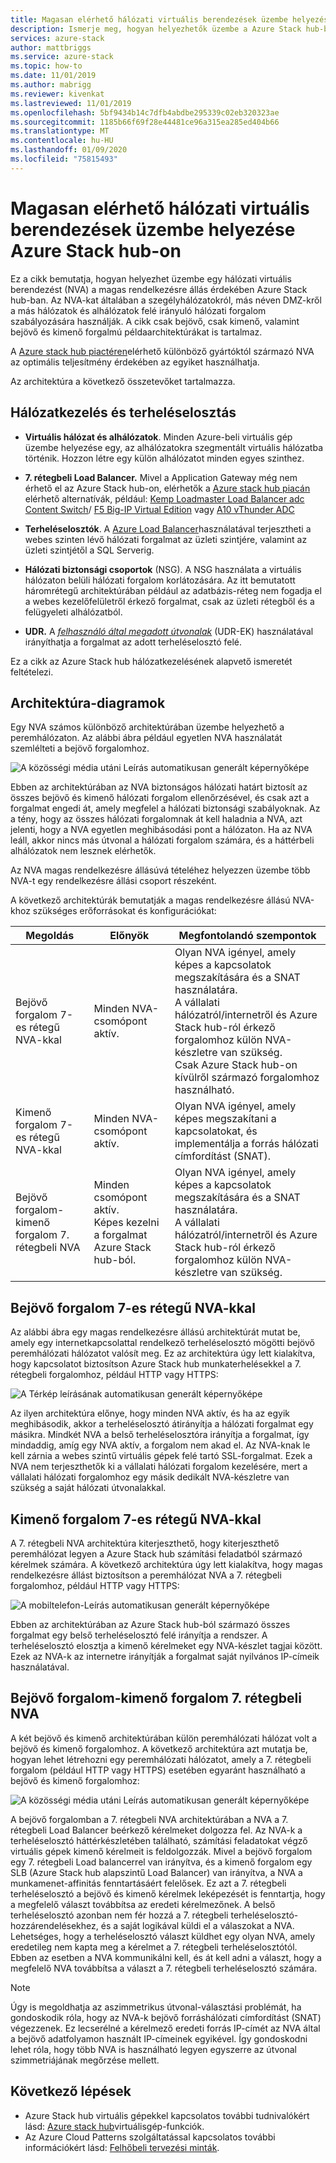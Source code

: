 ```yaml
---
title: Magasan elérhető hálózati virtuális berendezések üzembe helyezése Azure Stack hub-on | Microsoft Docs
description: Ismerje meg, hogyan helyezhetők üzembe a Azure Stack hub-ban található, magasan elérhető hálózati virtuális berendezések.
services: azure-stack
author: mattbriggs
ms.service: azure-stack
ms.topic: how-to
ms.date: 11/01/2019
ms.author: mabrigg
ms.reviewer: kivenkat
ms.lastreviewed: 11/01/2019
ms.openlocfilehash: 5bf9434b14c7dfb4abdbe295339c02eb320323ae
ms.sourcegitcommit: 1185b66f69f28e44481ce96a315ea285ed404b66
ms.translationtype: MT
ms.contentlocale: hu-HU
ms.lasthandoff: 01/09/2020
ms.locfileid: "75815493"
---
```

# <a name="deploy-highly-available-network-virtual-appliances-on-azure-stack-hub"></a>Magasan elérhető hálózati virtuális berendezések üzembe helyezése Azure Stack hub-on

Ez a cikk bemutatja, hogyan helyezhet üzembe egy hálózati virtuális berendezést (NVA) a magas rendelkezésre állás érdekében Azure Stack hub-ban. Az NVA-kat általában a szegélyhálózatokról, más néven DMZ-kről a más hálózatok és alhálózatok felé irányuló hálózati forgalom szabályozására használják. A cikk csak bejövő, csak kimenő, valamint bejövő és kimenő forgalmú példaarchitektúrákat is tartalmaz.

A [Azure stack hub piactéren](https://docs.microsoft.com/azure-stack/operator/azure-stack-marketplace-azure-items)elérhető különböző gyártóktól származó NVA az optimális teljesítmény érdekében az egyiket használhatja.

Az architektúra a következő összetevőket tartalmazza.

## <a name="networking-and-load-balancing"></a>Hálózatkezelés és terheléselosztás

-   **Virtuális hálózat és alhálózatok**. Minden Azure-beli virtuális gép üzembe helyezése egy, az alhálózatokra szegmentált virtuális hálózatba történik. Hozzon létre egy külön alhálózatot minden egyes szinthez.

-   **7. rétegbeli Load Balancer.** Mivel a Application Gateway még nem érhető el az Azure Stack hub-on, elérhetők a [Azure stack hub piacán](https://docs.microsoft.com/azure-stack/operator/azure-stack-marketplace-azure-items) elérhető alternatívák, például: [Kemp Loadmaster Load Balancer adc Content Switch](https://azuremarketplace.microsoft.com/marketplace/apps/kemptech.vlm-azure)/ [F5 Big-IP Virtual Edition](https://azuremarketplace.microsoft.com/marketplace/apps/f5-networks.f5-big-ip-best) vagy [A10 vThunder ADC](https://azuremarketplace.microsoft.com/marketplace/apps/a10networks.vthunder-414-gr1)

-   **Terheléselosztók**. A [Azure Load Balancer](https://docs.microsoft.com/azure/load-balancer/load-balancer-overview)használatával terjesztheti a webes szinten lévő hálózati forgalmat az üzleti szintjére, valamint az üzleti szintjétől a SQL Serverig.

-   **Hálózati biztonsági csoportok** (NSG). A NSG használata a virtuális hálózaton belüli hálózati forgalom korlátozására. Az itt bemutatott háromrétegű architektúrában például az adatbázis-réteg nem fogadja el a webes kezelőfelületről érkező forgalmat, csak az üzleti rétegből és a felügyeleti alhálózatból.

-   **UDR.** A [*felhasználó által megadott útvonalak*](https://docs.microsoft.com/azure/virtual-network/virtual-networks-udr-overview/) (UDR-EK) használatával irányíthatja a forgalmat az adott terheléselosztó felé.

Ez a cikk az Azure Stack hub hálózatkezelésének alapvető ismeretét feltételezi.

## <a name="architecture-diagrams"></a>Architektúra-diagramok

Egy NVA számos különböző architektúrában üzembe helyezhető a peremhálózaton. Az alábbi ábra például egyetlen NVA használatát szemlélteti a bejövő forgalomhoz.

![A közösségi média utáni Leírás automatikusan generált képernyőképe](./media/iaas-architecture-nva-architecture/image1.png)

Ebben az architektúrában az NVA biztonságos hálózati határt biztosít az összes bejövő és kimenő hálózati forgalom ellenőrzésével, és csak azt a forgalmat engedi át, amely megfelel a hálózati biztonsági szabályoknak. Az a tény, hogy az összes hálózati forgalomnak át kell haladnia a NVA, azt jelenti, hogy a NVA egyetlen meghibásodási pont a hálózaton. Ha az NVA leáll, akkor nincs más útvonal a hálózati forgalom számára, és a háttérbeli alhálózatok nem lesznek elérhetők.

Az NVA magas rendelkezésre állásúvá tételéhez helyezzen üzembe több NVA-t egy rendelkezésre állási csoport részeként.

A következő architektúrák bemutatják a magas rendelkezésre állású NVA-khoz szükséges erőforrásokat és konfigurációkat:

| Megoldás | Előnyök | Megfontolandó szempontok |
| --- | --- | --- |
| Bejövő forgalom 7-es rétegű NVA-kkal | Minden NVA-csomópont aktív. | Olyan NVA igényel, amely képes a kapcsolatok megszakítására és a SNAT használatára.<br>A vállalati hálózatról/internetről és Azure Stack hub-ról érkező forgalomhoz külön NVA-készletre van szükség.<br>Csak Azure Stack hub-on kívülről származó forgalomhoz használható.  |
| Kimenő forgalom 7-es rétegű NVA-kkal | Minden NVA-csomópont aktív. | Olyan NVA igényel, amely képes megszakítani a kapcsolatokat, és implementálja a forrás hálózati címfordítást (SNAT). |
| Bejövő forgalom-kimenő forgalom 7. rétegbeli NVA | Minden csomópont aktív.<br>Képes kezelni a forgalmat Azure Stack hub-ból. | Olyan NVA igényel, amely képes a kapcsolatok megszakítására és a SNAT használatára.<br>A vállalati hálózatról/internetről és Azure Stack hub-ról érkező forgalomhoz külön NVA-készletre van szükség. |

## <a name="ingress-with-layer-7-nvas"></a>Bejövő forgalom 7-es rétegű NVA-kkal

Az alábbi ábra egy magas rendelkezésre állású architektúrát mutat be, amely egy internetkapcsolattal rendelkező terheléselosztó mögötti bejövő peremhálózati hálózatot valósít meg. Ez az architektúra úgy lett kialakítva, hogy kapcsolatot biztosítson Azure Stack hub munkaterhelésekkel a 7. rétegbeli forgalomhoz, például HTTP vagy HTTPS:

![A Térkép leírásának automatikusan generált képernyőképe](./media/iaas-architecture-nva-architecture/image2.png)

Az ilyen architektúra előnye, hogy minden NVA aktív, és ha az egyik meghibásodik, akkor a terheléselosztó átirányítja a hálózati forgalmat egy másikra. Mindkét NVA a belső terheléselosztóra irányítja a forgalmat, így mindaddig, amíg egy NVA aktív, a forgalom nem akad el. Az NVA-knak le kell zárnia a webes szintű virtuális gépek felé tartó SSL-forgalmat. Ezek a NVA nem terjeszthetők ki a vállalati hálózati forgalom kezelésére, mert a vállalati hálózati forgalomhoz egy másik dedikált NVA-készletre van szükség a saját hálózati útvonalakkal.

## <a name="egress-with-layer-7-nvas"></a>Kimenő forgalom 7-es rétegű NVA-kkal

A 7. rétegbeli NVA architektúra kiterjeszthető, hogy kiterjeszthető peremhálózat legyen a Azure Stack hub számítási feladatból származó kérelmek számára. A következő architektúra úgy lett kialakítva, hogy magas rendelkezésre állást biztosítson a peremhálózat NVA a 7. rétegbeli forgalomhoz, például HTTP vagy HTTPS:

![A mobiltelefon-Leírás automatikusan generált képernyőképe](./media/iaas-architecture-nva-architecture/image3.png)

Ebben az architektúrában az Azure Stack hub-ból származó összes forgalmat egy belső terheléselosztó felé irányítja a rendszer. A terheléselosztó elosztja a kimenő kérelmeket egy NVA-készlet tagjai között. Ezek az NVA-k az internetre irányítják a forgalmat saját nyilvános IP-címeik használatával.

## <a name="ingress-egress-with-layer-7--nvas"></a>Bejövő forgalom-kimenő forgalom 7. rétegbeli NVA

A két bejövő és kimenő architektúrában külön peremhálózati hálózat volt a bejövő és kimenő forgalomhoz. A következő architektúra azt mutatja be, hogyan lehet létrehozni egy peremhálózati hálózatot, amely a 7. rétegbeli forgalom (például HTTP vagy HTTPS) esetében egyaránt használható a bejövő és kimenő forgalomhoz:

![A közösségi média utáni Leírás automatikusan generált képernyőképe](./media/iaas-architecture-nva-architecture/image4.png)

A bejövő forgalomban a 7. rétegbeli NVA architektúrában a NVA a 7. rétegbeli Load Balancer beérkező kérelmeket dolgozza fel. Az NVA-k a terheléselosztó háttérkészletében található, számítási feladatokat végző virtuális gépek kimenő kérelmeit is feldolgozzák. Mivel a bejövő forgalom egy 7. rétegbeli Load balancerrel van irányítva, és a kimenő forgalom egy SLB (Azure Stack hub alapszintű Load Balancer) van irányítva, a NVA a munkamenet-affinitás fenntartásáért felelősek. Ez azt a 7. rétegbeli terheléselosztó a bejövő és kimenő kérelmek leképezését is fenntartja, hogy a megfelelő választ továbbítsa az eredeti kérelmezőnek. A belső terheléselosztó azonban nem fér hozzá a 7. rétegbeli terheléselosztó-hozzárendelésekhez, és a saját logikával küldi el a válaszokat a NVA. Lehetséges, hogy a terheléselosztó választ küldhet egy olyan NVA, amely eredetileg nem kapta meg a kérelmet a 7. rétegbeli terheléselosztótól. Ebben az esetben a NVA kommunikálni kell, és át kell adni a választ, hogy a megfelelő NVA továbbítsa a választ a 7. rétegbeli terheléselosztó számára.

> [!Note]  
> Úgy is megoldhatja az aszimmetrikus útvonal-választási problémát, ha gondoskodik róla, hogy az NVA-k bejövő forráshálózati címfordítást (SNAT) végezzenek. Ez lecserélné a kérelmező eredeti forrás IP-címét az NVA által a bejövő adatfolyamon használt IP-címeinek egyikével. Így gondoskodni lehet róla, hogy több NVA is használható legyen egyszerre az útvonal szimmetriájának megőrzése mellett.

## <a name="next-steps"></a>Következő lépések

- Azure Stack hub virtuális gépekkel kapcsolatos további tudnivalókért lásd: [Azure stack hub](azure-stack-vm-considerations.md)virtuálisgép-funkciók.  
- Az Azure Cloud Patterns szolgáltatással kapcsolatos további információkért lásd: [Felhőbeli tervezési minták](https://docs.microsoft.com/azure/architecture/patterns).
